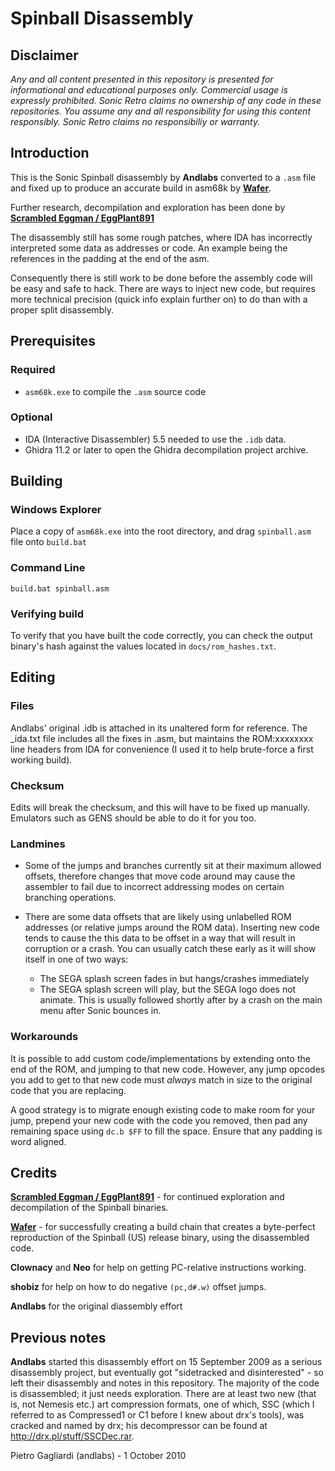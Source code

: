 
Spinball Disassembly
=====

Disclaimer
-----

<i>Any and all content presented in this repository is presented for informational and educational purposes only.
Commercial usage is expressly prohibited. Sonic Retro claims no ownership of any code in these repositories.
You assume any and all responsibility for using this content responsibly. Sonic Retro claims no responsibiliy or warranty.</i>

Introduction
-----

This is the Sonic Spinball disassembly by **Andlabs** converted to a `.asm` file and fixed up to produce an accurate build in asm68k by **[Wafer](https://github.com/Eggplant891/spindisasm/commits?author=WaferMouse)**.

Further research, decompilation and exploration has been done by **[Scrambled Eggman / EggPlant891](https://github.com/Eggplant891)**

The disassembly still has some rough patches, where IDA has incorrectly interpreted some data as addresses or code. An example being the references in the padding at the end of the asm.

Consequently there is still work to be done before the assembly code will be easy and safe to hack. There are ways to inject new code, but requires more technical precision (quick info explain further on) to do than with a proper split disassembly.

Prerequisites
-----
### Required
- `asm68k.exe` to compile the `.asm` source code

### Optional
- IDA (Interactive Disassembler) 5.5 needed to use the `.idb` data.
- Ghidra 11.2 or later to open the Ghidra decompilation project archive.

Building
-----

### Windows Explorer

Place a copy of `asm68k.exe` into the root directory, and drag `spinball.asm` file onto `build.bat`

### Command Line

`build.bat spinball.asm`

### Verifying build

To verify that you have built the code correctly, you can check the output binary's hash against the values located in `docs/rom_hashes.txt`.

Editing
-----
### Files
Andlabs' original .idb is attached in its unaltered form for reference. The _ida.txt file includes all the fixes in .asm, but maintains the ROM:xxxxxxxx line headers from IDA for convenience (I used it to help brute-force a first working build).

### Checksum
Edits will break the checksum, and this will have to be fixed up manually. Emulators such as GENS should be able to do it for you too.

### Landmines
- Some of the jumps and branches currently sit at their maximum allowed offsets, therefore changes that move code around may cause the assembler to fail due to incorrect addressing modes on certain branching operations.

- There are some data offsets that are likely using unlabelled ROM addresses (or relative jumps around the ROM data). Inserting new code tends to cause the this data to be offset in a way that will result in corruption or a crash. You can usually catch these early as it will show itself in one of two ways:
  - The SEGA splash screen fades in but hangs/crashes immediately
  - The SEGA splash screen will play, but the SEGA logo does not animate. This is usually followed shortly after by a crash on the main menu after Sonic bounces in.

### Workarounds
It is possible to add custom code/implementations by extending onto the end of the ROM, and jumping to that new code. However, any jump opcodes you add to get to that new code must *always* match in size to the original code that you are replacing.

A good strategy is to migrate enough existing code to make room for your jump, prepend your new code with the code you removed, then pad any remaining space using `dc.b $FF` to fill the space. Ensure that any padding is word aligned.

Credits
-----
**[Scrambled Eggman / EggPlant891](https://github.com/Eggplant891)** - for continued exploration and decompilation of the Spinball binaries.

**[Wafer](https://github.com/Eggplant891/spindisasm/commits?author=WaferMouse)** - for successfully creating a build chain that creates a byte-perfect reproduction of the Spinball (US) release binary, using the disassembled code.

**Clownacy** and **Neo** for help on getting PC-relative instructions working.

**shobiz** for help on how to do negative `(pc,d#.w)` offset jumps.

**Andlabs** for the original diassembly effort

Previous notes
-----

**Andlabs** started this disassembly effort on 15 September 2009 as a serious disassembly project, but eventually got "sidetracked and disinterested" - so left their disassembly and notes in this repository. The majority of the code is disassembled; it just needs exploration. There are at least two new (that is, not Nemesis etc.) art compression formats, one of which, SSC (which I referred to as Compressed1 or C1 before I knew about drx's tools), was cracked and named by drx; his decompressor can be found at http://drx.pl/stuff/SSCDec.rar.

Pietro Gagliardi (andlabs) - 1 October 2010

